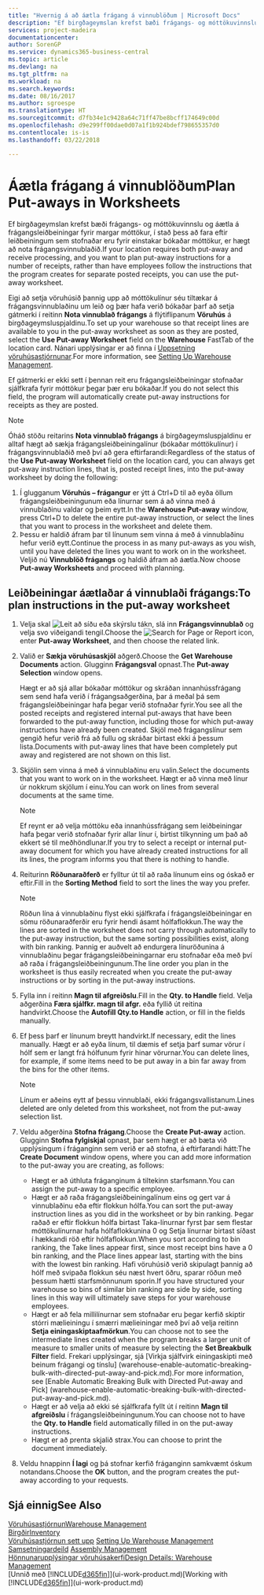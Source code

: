 ```yaml
---
title: "Hvernig á að áætla frágang á vinnublöðum | Microsoft Docs"
description: "Ef birgðageymslan krefst bæði frágangs- og móttökuvinnslu og áætla á frágangsleiðbeiningar fyrir margar móttökur, í stað þess að fara eftir leiðbeiningum sem stofnaðar eru fyrir einstakar bókaðar móttökur, er hægt að nota frágangsvinnublaðið."
services: project-madeira
documentationcenter: 
author: SorenGP
ms.service: dynamics365-business-central
ms.topic: article
ms.devlang: na
ms.tgt_pltfrm: na
ms.workload: na
ms.search.keywords: 
ms.date: 08/16/2017
ms.author: sgroespe
ms.translationtype: HT
ms.sourcegitcommit: d7fb34e1c9428a64c71ff47be8bcff174649c00d
ms.openlocfilehash: d9e299ff00dae0d07a1f1b924bdef798655357d0
ms.contentlocale: is-is
ms.lasthandoff: 03/22/2018

---
```

# <a name="plan-put-aways-in-worksheets"></a><span data-ttu-id="ff7b0-103">Áætla frágang á vinnublöðum</span><span class="sxs-lookup"><span data-stu-id="ff7b0-103">Plan Put-aways in Worksheets</span></span>
<span data-ttu-id="ff7b0-104">Ef birgðageymslan krefst bæði frágangs- og móttökuvinnslu og áætla á frágangsleiðbeiningar fyrir margar móttökur, í stað þess að fara eftir leiðbeiningum sem stofnaðar eru fyrir einstakar bókaðar móttökur, er hægt að nota frágangsvinnublaðið.</span><span class="sxs-lookup"><span data-stu-id="ff7b0-104">If your location requires both put-away and receive processing, and you want to plan put-away instructions for a number of receipts, rather than have employees follow the instructions that the program creates for separate posted receipts, you can use the put-away worksheet.</span></span>  

<span data-ttu-id="ff7b0-105">Eigi að setja vöruhúsið þannig upp að móttökulínur séu tiltækar á frágangsvinnublaðinu um leið og þær hafa verið bókaðar þarf að setja gátmerki í reitinn **Nota vinnublað frágangs** á flýtiflipanum **Vöruhús** á birgðageymsluspjaldinu.</span><span class="sxs-lookup"><span data-stu-id="ff7b0-105">To set up your warehouse so that receipt lines are available to you in the put-away worksheet as soon as they are posted, select the **Use Put-away Worksheet** field on the **Warehouse** FastTab of the location card.</span></span> <span data-ttu-id="ff7b0-106">Nánari upplýsingar er að finna í [Uppsetning vöruhúsastjórnunar](warehouse-setup-warehouse.md).</span><span class="sxs-lookup"><span data-stu-id="ff7b0-106">For more information, see [Setting Up Warehouse Management](warehouse-setup-warehouse.md).</span></span>  

<span data-ttu-id="ff7b0-107">Ef gátmerki er ekki sett í þennan reit eru frágangsleiðbeiningar stofnaðar sjálfkrafa fyrir móttökur þegar þær eru bókaðar.</span><span class="sxs-lookup"><span data-stu-id="ff7b0-107">If you do not select this field, the program will automatically create put-away instructions for receipts as they are posted.</span></span>  

> [!NOTE]  
>  <span data-ttu-id="ff7b0-108">Óháð stöðu reitarins **Nota vinnublað frágangs** á birgðageymsluspjaldinu er alltaf hægt að sækja frágangsleiðbeiningalínur (bókaðar móttökulínur) í frágangsvinnublaðið með því að gera eftirfarandi:</span><span class="sxs-lookup"><span data-stu-id="ff7b0-108">Regardless of the status of the **Use Put-away Worksheet** field on the location card, you can always get put-away instruction lines, that is, posted receipt lines, into the put-away worksheet by doing the following:</span></span>  
>   
>  1.  <span data-ttu-id="ff7b0-109">Í glugganum **Vöruhús – frágangur** er ýtt á Ctrl+D til að eyða öllum frágangsleiðbeiningunum eða línurnar sem á að vinna með á vinnublaðinu valdar og þeim eytt.</span><span class="sxs-lookup"><span data-stu-id="ff7b0-109">In the **Warehouse Put-away** window, press Ctrl+D to delete the entire put-away instruction, or select the lines that you want to process in the worksheet and delete them.</span></span>  
> 2.  <span data-ttu-id="ff7b0-110">Þessu er haldið áfram þar til línunum sem vinna á með á vinnublaðinu hefur verið eytt.</span><span class="sxs-lookup"><span data-stu-id="ff7b0-110">Continue the process in as many put-aways as you wish, until you have deleted the lines you want to work on in the worksheet.</span></span> <span data-ttu-id="ff7b0-111">Veljið nú **Vinnublöð frágangs** og haldið áfram að áætla.</span><span class="sxs-lookup"><span data-stu-id="ff7b0-111">Now choose **Put-away Worksheets** and proceed with planning.</span></span>  

## <a name="to-plan-instructions-in-the-put-away-worksheet"></a><span data-ttu-id="ff7b0-112">Leiðbeiningar áætlaðar á vinnublaði frágangs:</span><span class="sxs-lookup"><span data-stu-id="ff7b0-112">To plan instructions in the put-away worksheet</span></span>  
1.  <span data-ttu-id="ff7b0-113">Velja skal ![Leit að síðu eða skýrslu](media/ui-search/search_small.png "Leit að síðu eða skýrslu táknið") tákn, slá inn **Frágangsvinnublað** og velja svo viðeigandi tengil.</span><span class="sxs-lookup"><span data-stu-id="ff7b0-113">Choose the ![Search for Page or Report](media/ui-search/search_small.png "Search for Page or Report icon") icon, enter **Put-away Worksheet**, and then choose the related link.</span></span>  
2.  <span data-ttu-id="ff7b0-114">Valið er **Sækja vöruhúsaskjöl** aðgerð.</span><span class="sxs-lookup"><span data-stu-id="ff7b0-114">Choose the **Get Warehouse Documents** action.</span></span> <span data-ttu-id="ff7b0-115">Glugginn **Frágangsval** opnast.</span><span class="sxs-lookup"><span data-stu-id="ff7b0-115">The **Put-away Selection** window opens.</span></span>  

    <span data-ttu-id="ff7b0-116">Hægt er að sjá allar bókaðar móttökur og skráðan innanhússfrágang sem send hafa verið í frágangsaðgerðina, þar á meðal þá sem frágangsleiðbeiningar hafa þegar verið stofnaðar fyrir.</span><span class="sxs-lookup"><span data-stu-id="ff7b0-116">You see all the posted receipts and registered internal put-aways that have been forwarded to the put-away function, including those for which put-away instructions have already been created.</span></span> <span data-ttu-id="ff7b0-117">Skjöl með frágangslínur sem gengið hefur verið frá að fullu og skráðar birtast ekki á þessum lista.</span><span class="sxs-lookup"><span data-stu-id="ff7b0-117">Documents with put-away lines that have been completely put away and registered are not shown on this list.</span></span>  

3. <span data-ttu-id="ff7b0-118">Skjölin sem vinna á með á vinnublaðinu eru valin.</span><span class="sxs-lookup"><span data-stu-id="ff7b0-118">Select the documents that you want to work on in the worksheet.</span></span> <span data-ttu-id="ff7b0-119">Hægt er að vinna með línur úr nokkrum skjölum í einu.</span><span class="sxs-lookup"><span data-stu-id="ff7b0-119">You can work on lines from several documents at the same time.</span></span>  

    > [!NOTE]  
    >  <span data-ttu-id="ff7b0-120">Ef reynt er að velja móttöku eða innanhússfrágang sem leiðbeiningar hafa þegar verið stofnaðar fyrir allar línur í, birtist tilkynning um það að ekkert sé til meðhöndlunar.</span><span class="sxs-lookup"><span data-stu-id="ff7b0-120">If you try to select a receipt or internal put-away document for which you have already created instructions for all its lines, the program informs you that there is nothing to handle.</span></span>  

4. <span data-ttu-id="ff7b0-121">Reiturinn **Röðunaraðferð** er fylltur út til að raða línunum eins og óskað er eftir.</span><span class="sxs-lookup"><span data-stu-id="ff7b0-121">Fill in the **Sorting Method** field to sort the lines the way you prefer.</span></span>  

    > [!NOTE]  
    >  <span data-ttu-id="ff7b0-122">Röðun lína á vinnublaðinu flyst ekki sjálfkrafa í frágangsleiðbeiningar en sömu röðunaraðferðir eru fyrir hendi ásamt hólfaflokkun.</span><span class="sxs-lookup"><span data-stu-id="ff7b0-122">The way the lines are sorted in the worksheet does not carry through automatically to the put-away instruction, but the same sorting possibilities exist, along with bin ranking.</span></span> <span data-ttu-id="ff7b0-123">Þannig er auðvelt að endurgera línuröðunina á vinnublaðinu þegar frágangsleiðbeiningarnar eru stofnaðar eða með því að raða í frágangsleiðbeiningunum.</span><span class="sxs-lookup"><span data-stu-id="ff7b0-123">The line order you plan in the worksheet is thus easily recreated when you create the put-away instructions or by sorting in the put-away instructions.</span></span>  

5.  <span data-ttu-id="ff7b0-124">Fylla inn í reitinn **Magn til afgreiðslu**.</span><span class="sxs-lookup"><span data-stu-id="ff7b0-124">Fill in the **Qty. to Handle** field.</span></span> <span data-ttu-id="ff7b0-125">Velja aðgerðina **Færa sjálfkr. magn til afgr.** eða fyllið út reitina handvirkt.</span><span class="sxs-lookup"><span data-stu-id="ff7b0-125">Choose the **Autofill Qty.to Handle** action, or fill in the fields manually.</span></span>  
6.  <span data-ttu-id="ff7b0-126">Ef þess þarf er línunum breytt handvirkt.</span><span class="sxs-lookup"><span data-stu-id="ff7b0-126">If necessary, edit the lines manually.</span></span> <span data-ttu-id="ff7b0-127">Hægt er að eyða línum, til dæmis ef setja þarf sumar vörur í hólf sem er langt frá hólfunum fyrir hinar vörurnar.</span><span class="sxs-lookup"><span data-stu-id="ff7b0-127">You can delete lines, for example, if some items need to be put away in a bin far away from the bins for the other items.</span></span>  

    > [!NOTE]  
    >  <span data-ttu-id="ff7b0-128">Línum er aðeins eytt af þessu vinnublaði, ekki frágangsvallistanum.</span><span class="sxs-lookup"><span data-stu-id="ff7b0-128">Lines deleted are only deleted from this worksheet, not from the put-away selection list.</span></span>  

7.  <span data-ttu-id="ff7b0-129">Veldu aðgerðina **Stofna frágang**.</span><span class="sxs-lookup"><span data-stu-id="ff7b0-129">Choose the **Create Put-away** action.</span></span> <span data-ttu-id="ff7b0-130">Glugginn **Stofna fylgiskjal** opnast, þar sem hægt er að bæta við upplýsingum í fráganginn sem verið er að stofna, á eftirfarandi hátt:</span><span class="sxs-lookup"><span data-stu-id="ff7b0-130">The **Create Document** window opens, where you can add more information to the put-away you are creating, as follows:</span></span>  

    -   <span data-ttu-id="ff7b0-131">Hægt er að úthluta fráganginum á tiltekinn starfsmann.</span><span class="sxs-lookup"><span data-stu-id="ff7b0-131">You can assign the put-away to a specific employee.</span></span>  
    -   <span data-ttu-id="ff7b0-132">Hægt er að raða frágangsleiðbeiningalínum eins og gert var á vinnublaðinu eða eftir flokkun hólfa.</span><span class="sxs-lookup"><span data-stu-id="ff7b0-132">You can sort the put-away instruction lines as you did in the worksheet or by bin ranking.</span></span> <span data-ttu-id="ff7b0-133">Þegar raðað er eftir flokkun hólfa birtast Taka-línurnar fyrst þar sem flestar móttökulínurnar hafa hólfaflokkunina 0 og Setja línurnar birtast síðast í hækkandi röð eftir hólfaflokkun.</span><span class="sxs-lookup"><span data-stu-id="ff7b0-133">When you sort according to bin ranking, the Take lines appear first, since most receipt bins have a 0 bin ranking, and the Place lines appear last, starting with the bins with the lowest bin ranking.</span></span> <span data-ttu-id="ff7b0-134">Hafi vöruhúsið verið skipulagt þannig að hólf með svipaða flokkun séu næst hvert öðru, sparar röðun með þessum hætti starfsmönnunum sporin.</span><span class="sxs-lookup"><span data-stu-id="ff7b0-134">If you have structured your warehouse so bins of similar bin ranking are side by side, sorting lines in this way will ultimately save steps for your warehouse employees.</span></span>  
    -   <span data-ttu-id="ff7b0-135">Hægt er að fela millilínurnar sem stofnaðar eru þegar kerfið skiptir stórri mælieiningu í smærri mælieiningar með því að velja reitinn **Setja einingaskiptaafmörkun**.</span><span class="sxs-lookup"><span data-stu-id="ff7b0-135">You can choose not to see the intermediate lines created when the program breaks a larger unit of measure to smaller units of measure by selecting the **Set Breakbulk Filter** field.</span></span> <span data-ttu-id="ff7b0-136">Frekari upplýsingar, sjá [Virkja sjálfvirk einingaskipti með beinum frágangi og tínslu] (warehouse-enable-automatic-breaking-bulk-with-directed-put-away-and-pick.md).</span><span class="sxs-lookup"><span data-stu-id="ff7b0-136">For more information, see [Enable Automatic Breaking Bulk with Directed Put-away and Pick] (warehouse-enable-automatic-breaking-bulk-with-directed-put-away-and-pick.md).</span></span>  
    -   <span data-ttu-id="ff7b0-137">Hægt er að velja að ekki sé sjálfkrafa fyllt út í reitinn **Magn til afgreiðslu** í frágangsleiðbeiningunum.</span><span class="sxs-lookup"><span data-stu-id="ff7b0-137">You can choose not to have the **Qty. to Handle** field automatically filled in on the put-away instructions.</span></span>  
    -   <span data-ttu-id="ff7b0-138">Hægt er að prenta skjalið strax.</span><span class="sxs-lookup"><span data-stu-id="ff7b0-138">You can choose to print the document immediately.</span></span>  

8.  <span data-ttu-id="ff7b0-139">Veldu hnappinn **Í lagi** og þá stofnar kerfið fráganginn samkvæmt óskum notandans.</span><span class="sxs-lookup"><span data-stu-id="ff7b0-139">Choose the **OK** button, and the program creates the put-away according to your requests.</span></span>  

## <a name="see-also"></a><span data-ttu-id="ff7b0-140">Sjá einnig</span><span class="sxs-lookup"><span data-stu-id="ff7b0-140">See Also</span></span>  
[<span data-ttu-id="ff7b0-141">Vöruhúsastjórnun</span><span class="sxs-lookup"><span data-stu-id="ff7b0-141">Warehouse Management</span></span>](warehouse-manage-warehouse.md)  
[<span data-ttu-id="ff7b0-142">Birgðir</span><span class="sxs-lookup"><span data-stu-id="ff7b0-142">Inventory</span></span>](inventory-manage-inventory.md)  
<span data-ttu-id="ff7b0-143">[Vöruhúsastjórnun sett upp](warehouse-setup-warehouse.md)   </span><span class="sxs-lookup"><span data-stu-id="ff7b0-143">[Setting Up Warehouse Management](warehouse-setup-warehouse.md)   </span></span>  
<span data-ttu-id="ff7b0-144">[Samsetningardeild](assembly-assemble-items.md)  </span><span class="sxs-lookup"><span data-stu-id="ff7b0-144">[Assembly Management](assembly-assemble-items.md)  </span></span>  
[<span data-ttu-id="ff7b0-145">Hönnunarupplýsingar vöruhúsakerfi</span><span class="sxs-lookup"><span data-stu-id="ff7b0-145">Design Details: Warehouse Management</span></span>](design-details-warehouse-management.md)  
<span data-ttu-id="ff7b0-146">[Unnið með [!INCLUDE[d365fin](includes/d365fin_md.md)]](ui-work-product.md)</span><span class="sxs-lookup"><span data-stu-id="ff7b0-146">[Working with [!INCLUDE[d365fin](includes/d365fin_md.md)]](ui-work-product.md)</span></span>

